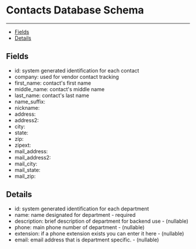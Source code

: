 # Contacts Database Schema

---

- [Fields](#section-1)
- [Details](#section-2)

<a name="section-1"></a>
## Fields

- id: system generated identification for each contact
- company: used for vendor contact tracking
- first_name: contact's first name
- middle_name: contact's middle name
- last_name: contact's last name
- name_suffix:
- nickname:
- address:
- address2:
- city:
- state:
- zip:
- zipext:
- mail_address:
- mail_address2:
- mail_city:
- mail_state:
- mail_zip: 


<a name="section-2"></a>
## Details

- id: system generated identification for each department
- name: name designated for department - required
- description: brief description of department for backend use - (nullable)
- phone: main phone number of department - (nullable)
- extension: if a phone extension exists you can enter it here - (nullable)
- email: email address that is department specific. - (nullable)
